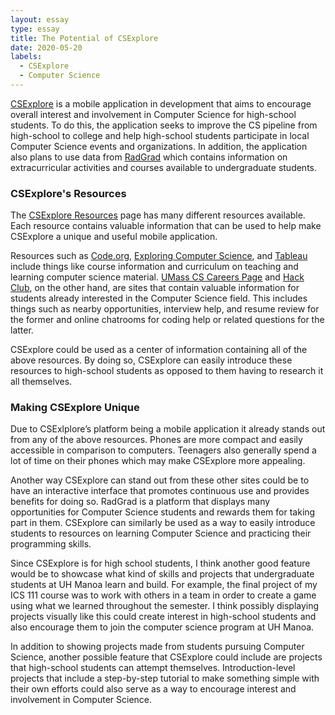 ```yaml
---
layout: essay
type: essay
title: The Potential of CSExplore
date: 2020-05-20
labels:
  - CSExplore
  - Computer Science
---
```


[CSExplore](https://radgrad.github.io/docs/csexplore/goals) is a mobile application in development that aims to encourage overall interest and involvement in Computer Science for high-school students. To do this, the application seeks to improve the CS pipeline from high-school to college and help high-school students participate in local Computer Science events and organizations. In addition, the application also plans to use data from [RadGrad](https://radgrad.ics.hawaii.edu/) which contains information on extracurricular activities and courses available to undergraduate students.

### CSExplore's Resources

The [CSExplore Resources](https://radgrad.github.io/docs/csexplore/resources) page has many different resources available. Each resource contains valuable information that can be used to help make CSExplore a unique and useful mobile application.

Resources such as [Code.org](https://code.org/educate/curriculum/high-school), [Exploring Computer Science](http://www.exploringcs.org/), and [Tableau](https://www.tableau.com/data-for-kids) include things like course information and curriculum on teaching and learning computer science material. [UMass CS Careers Page](https://www.cics.umass.edu/careers/) and [Hack Club](https://hackclub.com/), on the other hand, are sites that contain valuable information for students already interested in the Computer Science field. This includes things such as nearby opportunities, interview help, and resume review for the former and online chatrooms for coding help or related questions for the latter.

CSExplore could be used as a center of information containing all of the above resources. By doing so, CSExplore can easily introduce these resources to high-school students as opposed to them having to research it all themselves.

### Making CSExplore Unique

Due to CSExlplore’s platform being a mobile application it already stands out from any of the above resources. Phones are more compact and easily accessible in comparison to computers. Teenagers also generally spend a lot of time on their phones which may make CSExplore more appealing. 

Another way CSExplore can stand out from these other sites could be to have an interactive interface that promotes continuous use and provides benefits for doing so. RadGrad is a platform that displays many opportunities for Computer Science students and rewards them for taking part in them. CSExplore can similarly be used as a way to easily introduce students to resources on learning Computer Science and practicing their programming skills. 

Since CSExplore is for high school students, I think another good feature would be to showcase what kind of skills and projects that undergraduate students at UH Manoa learn and build. For example, the final project of my ICS 111 course was to work with others in a team in order to create a game using what we learned throughout the semester. I think possibly displaying projects visually like this could create interest in high-school students and also encourage them to join the computer science program at UH Manoa. 

In addition to showing projects made from students pursuing Computer Science, another possible feature that CSExplore could include are projects that high-school students can attempt themselves. Introduction-level projects that include a step-by-step tutorial to make something simple with their own efforts could also serve as a way to encourage interest and involvement in Computer Science. 
